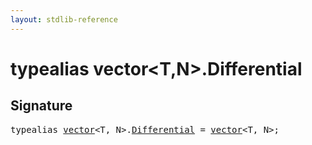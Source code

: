 ```yaml
---
layout: stdlib-reference
---
```


# typealias vector\<T,N\>\.Differential

## Signature

<pre>
<span class='code_keyword'>typealias</span> <a href="/stdlib-reference/types/vector/index" class="code_type">vector</a>&lt;<span class="code_type">T</span>, N&gt;.<a href="/stdlib-reference/types/vector/Differential" class="code_type">Differential</a> = <a href="/stdlib-reference/types/vector/index" class="code_type">vector</a>&lt;<span class="code_type">T</span>, N&gt;;
</pre>


